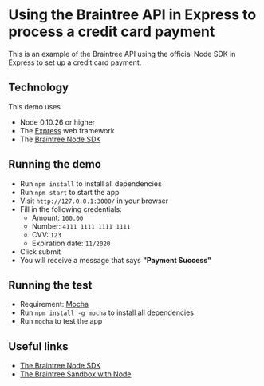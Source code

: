 # Using the Braintree API in Express to process a credit card payment

This is an example of the Braintree API using the official Node SDK in Express to set up a credit card payment.

## Technology

This demo uses

* Node 0.10.26 or higher
* The [Express](http://expressjs.com/) web framework
* The [Braintree Node SDK](http://www.braintreepayments.com/docs/node/)

## Running the demo

* Run `npm install` to install all dependencies
* Run `npm start` to start the app
* Visit `http://127.0.0.1:3000/` in your browser
* Fill in the following credentials:
  * Amount: `100.00`
  * Number: `4111 1111 1111 1111`
  * CVV: `123`
  * Expiration date: `11/2020`
* Click submit
* You will receive a message that says __"Payment Success"__

## Running the test

* Requirement: [Mocha](http://visionmedia.github.io/mocha/)
* Run `npm install -g mocha` to install all dependencies
* Run `mocha` to test the app

## Useful links

* [The Braintree Node SDK](http://www.braintreepayments.com/docs/node/)
* [The Braintree Sandbox with Node](http://www.braintreepayments.com/docs/node/reference/sandbox)